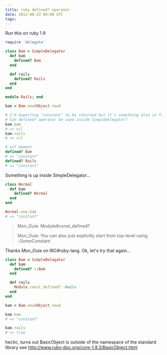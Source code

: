 ```yaml
---
title: ruby defined? operator
date: 2012-08-23 00:00 UTC
tags:
---
```


Run this on ruby 1.9

```ruby
require 'delegate'

class Bam < SimpleDelegator
  def bam
    defined? Bam
  end

  def rails
    defined? Rails
  end
end

module Rails; end

bam = Bam.new(Object.new)

# I'm expecting "constant" to be returned but it's something else in fact.
# Can defined? operator be used inside SimpleDelegator?
bam.bam
# => nil
bam.rails
# => nil

# wtf moment
defined? Bam
# => "constant"
defined? Rails
# => "constant"
```

Something is up inside SimpleDelegator...

```ruby
class Normal
  def bam
    defined? Normal
  end
end

Normal.new.bam
# => "constant"
```

> Mon_Ouie: Module#const_defined?
>
> Mon_Ouie: You can also just explicitly start from top-level using ::SomeConstant

Thanks Mon_Ouie on IRC#ruby-lang. Ok, let's try that again...

```ruby
class Bam < SimpleDelegator
  def bam
    defined? ::Bam
  end

  def rails
    Module.const_defined? :Rails
  end
end

bam = Bam.new(Object.new)

bam.bam
# => "constant"

bam.rails
# => true
```

hectic, turns out BasicObject is outside of the namespace of the standard library
see http://www.ruby-doc.org/core-1.9.3/BasicObject.html
